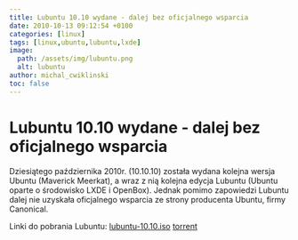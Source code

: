 ```yaml
---
title: Lubuntu 10.10 wydane - dalej bez oficjalnego wsparcia
date: 2010-10-13 09:12:54 +0100
categories: [linux]
tags: [linux,ubuntu,lubuntu,lxde]
image:
  path: /assets/img/lubuntu.png
  alt: lubuntu
author: michal_cwiklinski
toc: false
---
```


# Lubuntu 10.10 wydane - dalej bez oficjalnego wsparcia

Dziesiątego października 2010r. (10.10.10) została wydana kolejna wersja Ubuntu (Maverick Meerkat), a wraz z nią kolejna edycja Lubuntu (Ubuntu oparte o środowisko LXDE i OpenBox). Jednak pomimo zapowiedzi Lubuntu dalej nie uzyskała oficjalnego wsparcia ze strony producenta Ubuntu, firmy Canonical.

Linki do pobrania Lubuntu:
[lubuntu-10.10.iso](http://people.ubuntu.com/~gilir/lubuntu-10.10.iso)
[torrent](http://people.ubuntu.com/~gilir/lubuntu-10.10.iso.torrent)
